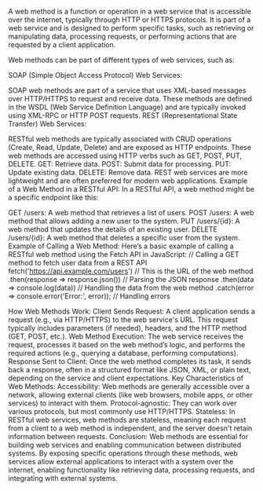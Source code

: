 A web method is a function or operation in a web service that is accessible over the internet, typically through HTTP or HTTPS protocols. It is part of a web service and is designed to perform specific tasks, such as retrieving or manipulating data, processing requests, or performing actions that are requested by a client application.

Web methods can be part of different types of web services, such as:

SOAP (Simple Object Access Protocol) Web Services:

SOAP web methods are part of a service that uses XML-based messages over HTTP/HTTPS to request and receive data.
These methods are defined in the WSDL (Web Service Definition Language) and are typically invoked using XML-RPC or HTTP POST requests.
REST (Representational State Transfer) Web Services:

RESTful web methods are typically associated with CRUD operations (Create, Read, Update, Delete) and are exposed as HTTP endpoints.
These web methods are accessed using HTTP verbs such as GET, POST, PUT, DELETE.
GET: Retrieve data.
POST: Submit data for processing.
PUT: Update existing data.
DELETE: Remove data.
REST web services are more lightweight and are often preferred for modern web applications.
Example of a Web Method in a RESTful API:
In a RESTful API, a web method might be a specific endpoint like this:

GET /users: A web method that retrieves a list of users.
POST /users: A web method that allows adding a new user to the system.
PUT /users/{id}: A web method that updates the details of an existing user.
DELETE /users/{id}: A web method that deletes a specific user from the system.
Example of Calling a Web Method:
Here’s a basic example of calling a RESTful web method using the Fetch API in JavaScript:
// Calling a GET method to fetch user data from a REST API
fetch('https://api.example.com/users')  // This is the URL of the web method
  .then(response => response.json())  // Parsing the JSON response
  .then(data => console.log(data))    // Handling the data from the web method
  .catch(error => console.error('Error:', error));  // Handling errors

How Web Methods Work:
Client Sends Request: A client application sends a request (e.g., via HTTP/HTTPS) to the web service's URL. This request typically includes parameters (if needed), headers, and the HTTP method (GET, POST, etc.).
Web Method Execution: The web service receives the request, processes it based on the web method’s logic, and performs the required actions (e.g., querying a database, performing computations).
Response Sent to Client: Once the web method completes its task, it sends back a response, often in a structured format like JSON, XML, or plain text, depending on the service and client expectations.
Key Characteristics of Web Methods:
Accessibility: Web methods are generally accessible over a network, allowing external clients (like web browsers, mobile apps, or other services) to interact with them.
Protocol-agnostic: They can work over various protocols, but most commonly use HTTP/HTTPS.
Stateless: In RESTful web services, web methods are stateless, meaning each request from a client to a web method is independent, and the server doesn't retain information between requests.
Conclusion:
Web methods are essential for building web services and enabling communication between distributed systems. By exposing specific operations through these methods, web services allow external applications to interact with a system over the internet, enabling functionality like retrieving data, processing requests, and integrating with external systems.


